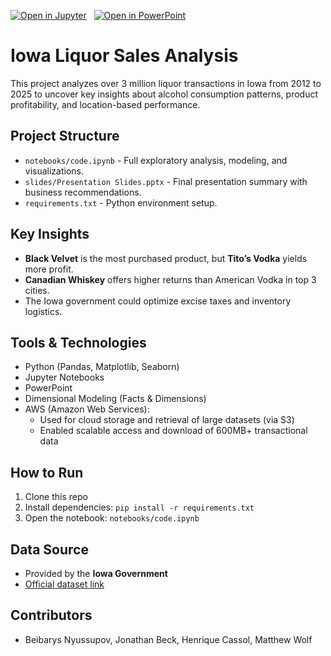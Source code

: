 [![Open in Jupyter](https://img.shields.io/badge/Open%20in-Jupyter-orange?logo=jupyter)](notebooks/code.ipynb)
&nbsp;
[![Open in PowerPoint](https://img.shields.io/badge/Open%20in-PowerPoint-red?logo=microsoftpowerpoint)](slides/Presentation%20Slides.pptx)

# Iowa Liquor Sales Analysis
This project analyzes over 3 million liquor transactions in Iowa from 2012 to 2025 to uncover key insights about alcohol consumption patterns, product profitability, and location-based performance.

## Project Structure
- `notebooks/code.ipynb` - Full exploratory analysis, modeling, and visualizations.
- `slides/Presentation Slides.pptx` - Final presentation summary with business recommendations.
- `requirements.txt` - Python environment setup.

## Key Insights
- **Black Velvet** is the most purchased product, but **Tito’s Vodka** yields more profit.
- **Canadian Whiskey** offers higher returns than American Vodka in top 3 cities.
- The Iowa government could optimize excise taxes and inventory logistics.

## Tools & Technologies
- Python (Pandas, Matplotlib, Seaborn)
- Jupyter Notebooks
- PowerPoint
- Dimensional Modeling (Facts & Dimensions)
- AWS (Amazon Web Services):
    - Used for cloud storage and retrieval of large datasets (via S3)
    - Enabled scalable access and download of 600MB+ transactional data

## How to Run
1. Clone this repo
2. Install dependencies: `pip install -r requirements.txt`
3. Open the notebook: `notebooks/code.ipynb`

## Data Source
- Provided by the **Iowa Government**
- [Official dataset link](https://istm-4212.s3.us-east-1.amazonaws.com/Iowa_Liquor_Sales_20250416.zip)

## Contributors
- Beibarys Nyussupov, Jonathan Beck, Henrique Cassol, Matthew Wolf

